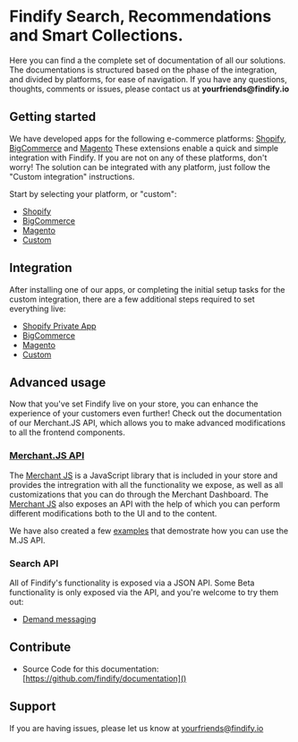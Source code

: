 # Findify Search, Recommendations and Smart Collections.

Here you can find a the complete set of documentation of all our solutions. The documentations is structured based on the phase of the integration, and divided by platforms, for ease of navigation. If you have any questions, thoughts, comments or issues, please contact us at __yourfriends@findify.io__

## Getting started

We have developed apps for the following e-commerce platforms: [Shopify](https://apps.shopify.com/findify-search), [BigCommerce](https://www.bigcommerce.com/apps/findify-search-recommendations) and [Magento](https://www.magentocommerce.com/magento-connect/findify-search-autocomplete.html) These extensions enable a quick and simple integration with Findify. If you are not on any of these platforms, don't worry! The solution can be integrated with any platform, just follow the "Custom integration" instructions.

Start by selecting your platform, or "custom":

- [Shopify](onboarding/shopify/README.md)
- [BigCommerce](onboarding/bigcommerce/README.md)
- [Magento](onboarding/magento/README.md)
- [Custom](onboarding/custom/README.md)

## Integration
After installing one of our apps, or completing the initial setup tasks for the custom integration, there are a few additional steps required to set everything live:

- [Shopify Private App](onboarding/shopify/integration.md)
- [BigCommerce](onboarding/bigcommerce/integration.md)
- [Magento](onboarding/magento/Integration.md)
- [Custom](onboarding/custom/integration.md)

## Advanced usage

Now that you've set Findify live on your store, you can enhance the experience of your customers even further!
Check out the documentation of our Merchant.JS API, which allows you to make advanced modifications to all the frontend components. 

### [Merchant.JS API](merchant-js/README.md)

The [Merchant JS](merchant-js/README.md) is a JavaScript library that is included in your store and provides the intregration with all the functionality we expose, as well as all customizations that you can do through the Merchant Dashboard. 
The [Merchant JS](merchant-js/README.md) also exposes an API with the help of which you can perform different modifications both to the UI and to the content.

We have also created a few [examples](merchant-js/examples/README.md) that demostrate how you can use the M.JS API.

### Search API
All of Findify's functionality is exposed via a JSON API. Some Beta functionality is only exposed via the API, and you're welcome to try them out:
* [Demand messaging](search-api/features/demand-messaging.md)

## Contribute

- Source Code for this documentation: [https://github.com/findify/documentation]()

## Support

If you are having issues, please let us know at yourfriends@findify.io
